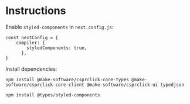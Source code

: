 # Instructions

Enable `styled-components` in `next.config.js`:

```
const nextConfig = {
    compiler: {
        styledComponents: true,
      },
}
```

Install dependencies:

```
npm install @make-software/csprclick-core-types @make-software/csprclick-core-client @make-software/csprclick-ui typedjson
```

```
npm install @types/styled-components
```

